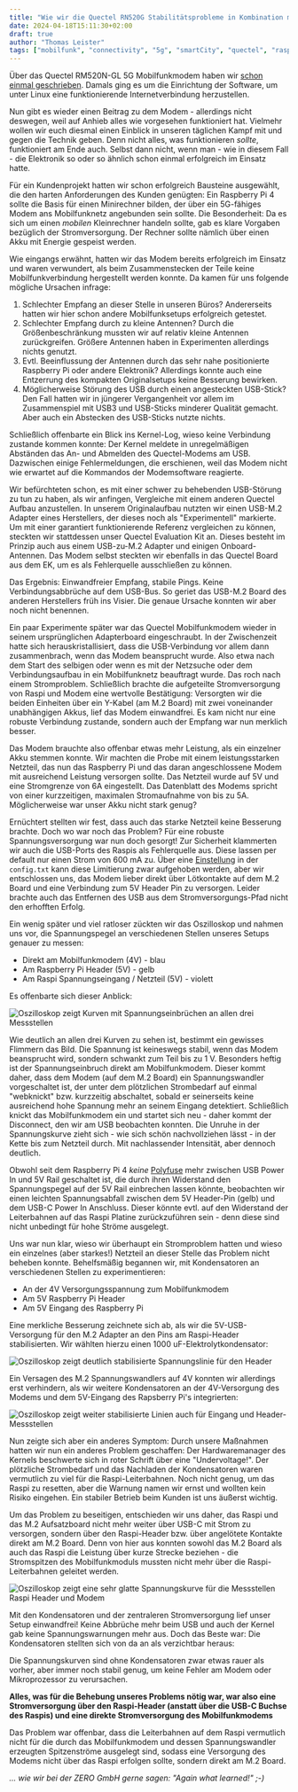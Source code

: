```yaml
---
title: "Wie wir die Quectel RN520G Stabilitätsprobleme in Kombination mit einem Raspberry Pi gelöst haben"
date: 2024-04-18T15:11:30+02:00
draft: true
author: "Thomas Leister"
tags: ["mobilfunk", "connectivity", "5g", "smartCity", "quectel", "raspberrypi" ]
---
```



Über das Quectel RM520N-GL 5G Mobilfunkmodem haben wir [schon einmal geschrieben](https://blog.zero-iee.com/posts/quectel-rm520n-and-telit-fn990a28-5g-modems-on-raspberrypi-os/). Damals ging es um die Einrichtung der Software, um unter Linux eine funktionierende Internetverbindung herzustellen. 

Nun gibt es wieder einen Beitrag zu dem Modem - allerdings nicht deswegen, weil auf Anhieb alles wie vorgesehen funktioniert hat. Vielmehr wollen wir euch diesmal einen Einblick in unseren täglichen Kampf mit und gegen die Technik geben. Denn nicht alles, was funktionieren _sollte_, funktioniert am Ende auch. Selbst dann nicht, wenn man - wie in diesem Fall - die Elektronik so oder so ähnlich schon einmal erfolgreich im Einsatz hatte. 

Für ein Kundenprojekt hatten wir schon erfolgreich Bausteine ausgewählt, die den harten Anforderungen des Kunden genügten: Ein Raspberry Pi 4 sollte die Basis für einen Minirechner bilden, der über ein 5G-fähiges Modem ans Mobilfunknetz angebunden sein sollte. Die Besonderheit: Da es sich um einen _mobilen_ Kleinrechner handeln sollte, gab es klare Vorgaben bezüglich der Stromversorgung. Der Rechner sollte nämlich über einen Akku mit Energie gespeist werden. 

Wie eingangs erwähnt, hatten wir das Modem bereits erfolgreich im Einsatz und waren verwundert, als beim Zusammenstecken der Teile keine Mobilfunkverbindung hergestellt werden konnte. Da kamen für uns folgende mögliche Ursachen infrage: 

1. Schlechter Empfang an dieser Stelle in unseren Büros? Andererseits hatten wir hier schon andere Mobilfunksetups erfolgreich getestet. 
2. Schlechter Empfang durch zu kleine Antennen? Durch die Größenbeschränkung mussten wir auf relativ kleine Antennen zurückgreifen. Größere Antennen haben in Experimenten allerdings nichts genutzt. 
3. Evtl. Beeinflussung der Antennen durch das sehr nahe positionierte Raspberry Pi oder andere Elektronik? Allerdings konnte auch eine Entzerrung des kompakten Originalsetups keine Besserung bewirken. 
4. Möglicherweise Störung des USB durch einen angesteckten USB-Stick? Den Fall hatten wir in jüngerer Vergangenheit vor allem im Zusammenspiel mit USB3 und USB-Sticks minderer Qualität gemacht. Aber auch ein Abstecken des USB-Sticks nutzte nichts. 

Schließlich offenbarte ein Blick ins Kernel-Log, wieso keine Verbindung zustande kommen konnte: Der Kernel meldete in unregelmäßigen Abständen das An- und Abmelden des Quectel-Modems am USB. Dazwischen einige Fehlermeldungen, die erschienen, weil das Modem nicht wie erwartet auf die Kommandos der Modemsoftware reagierte. 

Wir befürchteten schon, es mit einer schwer zu behebenden USB-Störung zu tun zu haben, als wir anfingen, Vergleiche mit einem anderen Quectel Aufbau anzustellen. In unserem Originalaufbau nutzten wir einen USB-M.2 Adapter eines Herstellers, der dieses noch als "Experimentell" markierte. Um mit einer garantiert funktionierende Referenz vergleichen zu können, steckten wir stattdessen unser Quectel Evaluation Kit an. Dieses besteht im Prinzip auch aus einem USB-zu-M.2 Adapter und einigen Onboard-Antennen. Das Modem selbst steckten wir ebenfalls in das Quectel Board aus dem EK, um es als Fehlerquelle ausschließen zu können. 

Das Ergebnis: Einwandfreier Empfang, stabile Pings. Keine Verbindungsabbrüche auf dem USB-Bus. So geriet das USB-M.2 Board des anderen Herstellers früh ins Visier. Die genaue Ursache konnten wir aber noch nicht benennen. 

Ein paar Experimente später war das Quectel Mobilfunkmodem wieder in seinem ursprünglichen Adapterboard eingeschraubt. In der Zwischenzeit hatte sich herauskristallisiert, dass die USB-Verbindung vor allem dann zusammenbrach, wenn das Modem beansprucht wurde. Also etwa nach dem Start des selbigen oder wenn es mit der Netzsuche oder dem Verbindungsaufbau in ein Mobilfunknetz beauftragt wurde. Das roch nach einem Stromproblem. Schließlich brachte die aufgeteilte Stromversorgung von Raspi und Modem eine wertvolle Bestätigung: Versorgten wir die beiden Einheiten über ein Y-Kabel (am M.2 Board) mit zwei voneinander unabhängigen Akkus, lief das Modem einwandfrei. Es kam nicht nur eine robuste Verbindung zustande, sondern auch der Empfang war nun merklich besser. 

Das Modem brauchte also offenbar etwas mehr Leistung, als ein einzelner Akku stemmen konnte. Wir machten die Probe mit einem leistungsstarken Netzteil, das nun das Raspberry Pi und das daran angeschlossene Modem mit ausreichend Leistung versorgen sollte. Das Netzteil wurde auf 5V und eine Stromgrenze von 6A eingestellt. Das Datenblatt des Modems spricht von einer kurzzeitigen, maximalen Stromaufnahme von bis zu 5A. Möglicherweise war unser Akku nicht stark genug?

Ernüchtert stellten wir fest, dass auch das starke Netzteil keine Besserung brachte. Doch wo war noch das Problem? Für eine robuste Spannungsversorgung war nun doch gesorgt! Zur Sicherheit klammerten wir auch die USB-Ports des Raspis als Fehlerquelle aus. Diese lassen per default nur einen Strom von 600 mA zu. Über eine [Einstellung](https://www.elektronik-kompendium.de/sites/raspberry-pi/2206111.htm) in der `config.txt` kann diese Limitierung zwar aufgehoben werden, aber wir entschlossen uns, das Modem lieber direkt über Lötkontakte auf dem M.2 Board und eine Verbindung zum 5V Header Pin zu versorgen. Leider brachte auch das Entfernen des USB aus dem Stromversorgungs-Pfad nicht den erhofften Erfolg. 

Ein wenig später und viel ratloser zückten wir das Oszilloskop und nahmen uns vor, die Spannungspegel an verschiedenen Stellen unseres Setups genauer zu messen: 

* Direkt am Mobilfunkmodem (4V) - blau
* Am Raspberry Pi Header (5V) - gelb
* Am Raspi Spannungseingang / Netzteil (5V) - violett

Es offenbarte sich dieser Anblick: 

![Oszilloskop zeigt Kurven mit Spannungseinbrüchen an allen drei Messstellen](images/RigolDS0_via_USB_ohne_Kondensatoren.png)

Wie deutlich an allen drei Kurven zu sehen ist, bestimmt ein gewisses Flimmern das Bild. Die Spannung ist keineswegs stabil, wenn das Modem beansprucht wird, sondern schwankt zum Teil bis zu 1 V. Besonders heftig ist der Spannungseinbruch direkt am Mobilfunkmodem. Dieser kommt daher, dass dem Modem (auf dem M.2 Board) ein Spannungswandler vorgeschaltet ist, der unter dem plötzlichen Strombedarf auf einmal "webknickt" bzw. kurzzeitig abschaltet, sobald er seinerseits keine ausreichend hohe Spannung mehr an seinem Eingang detektiert. Schließlich knickt das Mobilfunkmodem ein und startet sich neu - daher kommt der Disconnect, den wir am USB beobachten konnten. Die Unruhe in der Spannungskurve zieht sich - wie sich schön nachvollziehen lässt - in der Kette bis zum Netzteil durch. Mit nachlassender Intensität, aber dennoch deutlich. 

Obwohl seit dem Raspberry Pi 4 _keine_ [Polyfuse](https://learn.watterott.com/de/raspberrypi/troubleshooting/) mehr zwischen USB Power In und 5V Rail geschaltet ist, die durch ihren Widerstand den Spannungspegel auf der 5V Rail einbrechen lassen könnte, beobachten wir einen leichten Spannungsabfall zwischen dem 5V Header-Pin (gelb) und dem USB-C Power In Anschluss. Dieser könnte evtl. auf den Widerstand der Leiterbahnen auf das Raspi Platine zurückzuführen sein - denn diese sind nicht unbedingt für hohe Ströme ausgelegt.

Uns war nun klar, wieso wir überhaupt ein Stromproblem hatten und wieso ein einzelnes (aber starkes!) Netzteil an dieser Stelle das Problem nicht beheben konnte. Behelfsmäßig begannen wir, mit Kondensatoren an verschiedenen Stellen zu experimentieren: 

* An der 4V Versorgungsspannung zum Mobilfunkmodem
* Am 5V Raspberry Pi Header
* Am 5V Eingang des Raspberry Pi

Eine merkliche Besserung zeichnete sich ab, als wir die 5V-USB-Versorgung für den M.2 Adapter an den Pins am Raspi-Header stabilisierten. Wir wählten hierzu einen 1000 uF-Elektrolytkondensator:

![Oszilloskop zeigt deutlich stabilisierte Spannungslinie für den Header](images/RigolDS1_via_USB_Kondensator_Raspi_header_5V.png)

Ein Versagen des M.2 Spannungswandlers auf 4V konnten wir allerdings erst verhindern, als wir weitere Kondensatoren an der 4V-Versorgung des Modems und dem 5V-Eingang des Rapsberry Pi's integrierten:

![Oszilloskop zeigt weiter stabilisierte Linien auch für Eingang und Header-Messstellen](images/RigolDS2_via_USB_Kondensator_Raspi_und_M2_4V.png)

Nun zeigte sich aber ein anderes Symptom: Durch unsere Maßnahmen hatten wir nun ein anderes Problem geschaffen: Der Hardwaremanager des Kernels beschwerte sich in roter Schrift über eine "Undervoltage!". Der plötzliche Strombedarf und das Nachladen der Kondensatoren waren vermutlich zu viel für die Raspi-Leiterbahnen. Noch nicht genug, um das Raspi zu resetten, aber die Warnung namen wir ernst und wollten kein Risiko eingehen. Ein stabiler Betrieb beim Kunden ist uns äußerst wichtig.

Um das Problem zu beseitigen, entschieden wir uns daher, das Raspi und das M.2 Aufsatzboard nicht mehr weiter über USB-C mit Strom zu versorgen, sondern über den Raspi-Header bzw. über angelötete Kontakte direkt am M.2 Board. Denn von hier aus konnten sowohl das M.2 Board als auch das Raspi die Leistung über kurze Strecke beziehen - die Stromspitzen des Mobilfunkmoduls mussten nicht mehr über die Raspi-Leiterbahnen geleitet werden. 

![Oszilloskop zeigt eine sehr glatte Spannungskurve für die Messstellen Raspi Header und Modem](images/RigolDS3_via_Header_mit_Kondensatoren_uns_.png)

Mit den Kondensatoren und der zentraleren Stromversorgung lief unser Setup einwandfrei! Keine Abbrüche mehr beim USB und auch der Kernel gab keine Spannungswarnungen mehr aus. Doch das Beste war: Die Kondensatoren stellten sich von da an als verzichtbar heraus:

Die Spannungskurven sind ohne Kondensatoren zwar etwas rauer als vorher, aber immer noch stabil genug, um keine Fehler am Modem oder Mikroprozessor zu verursachen.

**Alles, was für die Behebung unseres Problems nötig war, war also eine Stromversorgung über den Raspi-Header (anstatt über die USB-C Buchse des Raspis) und eine direkte Stromversorgung des Mobilfunkmodems**

Das Problem war offenbar, dass die Leiterbahnen auf dem Raspi vermutlich nicht für die durch das Mobilfunkmodem und dessen Spannungswandler erzeugten Spitzenströme ausgelegt sind, sodass eine Versorgung des Modems nicht über das Raspi erfolgen sollte, sondern direkt am M.2 Board. 

_... wie wir bei der ZERO GmbH gerne sagen: "Again what learned!" ;-)_